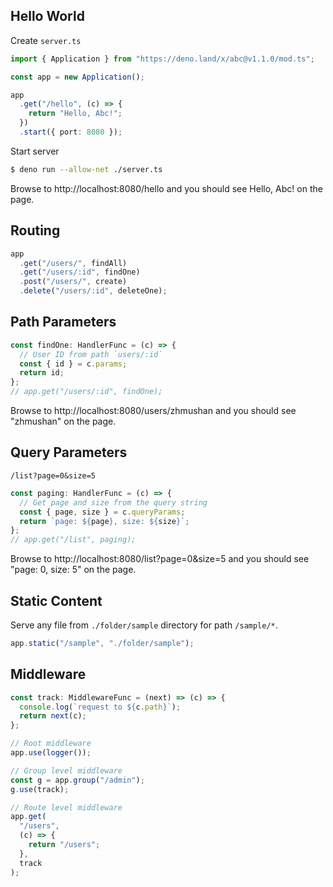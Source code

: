 ## Hello World

Create `server.ts`

```ts
import { Application } from "https://deno.land/x/abc@v1.1.0/mod.ts";

const app = new Application();

app
  .get("/hello", (c) => {
    return "Hello, Abc!";
  })
  .start({ port: 8080 });
```

Start server

```sh
$ deno run --allow-net ./server.ts
```

Browse to http://localhost:8080/hello and you should see Hello, Abc! on the page.

## Routing

```ts
app
  .get("/users/", findAll)
  .get("/users/:id", findOne)
  .post("/users/", create)
  .delete("/users/:id", deleteOne);
```

## Path Parameters

```ts
const findOne: HandlerFunc = (c) => {
  // User ID from path `users/:id`
  const { id } = c.params;
  return id;
};
// app.get("/users/:id", findOne);
```

Browse to http://localhost:8080/users/zhmushan and you should see "zhmushan" on the page.

## Query Parameters

`/list?page=0&size=5`

```ts
const paging: HandlerFunc = (c) => {
  // Get page and size from the query string
  const { page, size } = c.queryParams;
  return `page: ${page}, size: ${size}`;
};
// app.get("/list", paging);
```

Browse to http://localhost:8080/list?page=0&size=5 and you should see "page: 0, size: 5" on the page.

## Static Content

Serve any file from `./folder/sample` directory for path `/sample/*`.

```ts
app.static("/sample", "./folder/sample");
```

## Middleware

```ts
const track: MiddlewareFunc = (next) => (c) => {
  console.log(`request to ${c.path}`);
  return next(c);
};

// Root middleware
app.use(logger());

// Group level middleware
const g = app.group("/admin");
g.use(track);

// Route level middleware
app.get(
  "/users",
  (c) => {
    return "/users";
  },
  track
);
```
